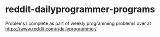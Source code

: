 # reddit-dailyprogrammer-programs
Problems I complete as part of weekly programming problems over at https://www.reddit.com/r/dailyprogrammer/
